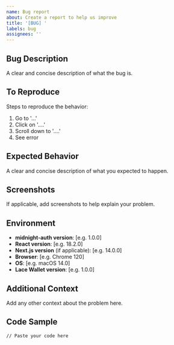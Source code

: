 ```yaml
---
name: Bug report
about: Create a report to help us improve
title: '[BUG] '
labels: bug
assignees: ''
---
```


## Bug Description
A clear and concise description of what the bug is.

## To Reproduce
Steps to reproduce the behavior:
1. Go to '...'
2. Click on '....'
3. Scroll down to '....'
4. See error

## Expected Behavior
A clear and concise description of what you expected to happen.

## Screenshots
If applicable, add screenshots to help explain your problem.

## Environment
- **midnight-auth version**: [e.g. 1.0.0]
- **React version**: [e.g. 18.2.0]
- **Next.js version** (if applicable): [e.g. 14.0.0]
- **Browser**: [e.g. Chrome 120]
- **OS**: [e.g. macOS 14.0]
- **Lace Wallet version**: [e.g. 1.0.0]

## Additional Context
Add any other context about the problem here.

## Code Sample
```tsx
// Paste your code here
```
